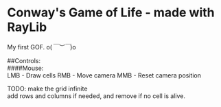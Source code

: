 


# Conway's Game of Life - made with RayLib
My first GOF. o(*￣︶￣*)o

##Controls:  
####Mouse:  
LMB - Draw cells
RMB - Move camera
MMB - Reset camera position

TODO: make the grid infinite  
    add rows and columns if needed, and remove if no cell is alive.  
